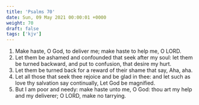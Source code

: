 ```yaml
---
title: 'Psalms 70'
date: Sun, 09 May 2021 00:00:01 +0000
weight: 70
draft: false
tags: ['kjv'] 
---
```


1. Make haste, O God, to deliver me; make haste to help me, O LORD.
2. Let them be ashamed and confounded that seek after my soul: let them be turned backward, and put to confusion, that desire my hurt.
3. Let them be turned back for a reward of their shame that say, Aha, aha.
4. Let all those that seek thee rejoice and be glad in thee: and let such as love thy salvation say continually, Let God be magnified.
5. But I am poor and needy: make haste unto me, O God: thou art my help and my deliverer; O LORD, make no tarrying.
